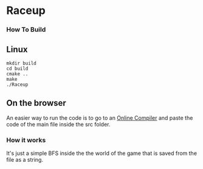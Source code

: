 # Raceup

### How To Build
## Linux
```
mkdir build
cd build 
cmake ..
make
./Raceup
```
## On the browser 
An easier way to run the code is to go to an [Online Compiler](https://www.programiz.com/cpp-programming/online-compiler/) and paste the code of the main file inside the src folder.
### How it works
It's just a simple BFS inside the the world of the game that is saved from the file as a string.